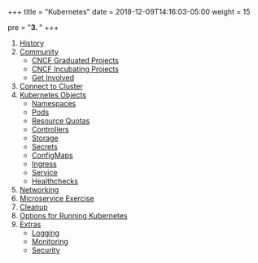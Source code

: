 +++
title = "Kubernetes"
date = 2018-12-09T14:16:03-05:00
weight = 15

pre = "<b>3. </b>"
+++

1. [History](/docker-k8s-presentation/kubernetes/history)
2. [Community](/docker-k8s-presentation/kubernetes/community)
    * [CNCF Graduated Projects](/docker-k8s-presentation/kubernetes/community/projects_grad)
    * [CNCF Incubating Projects](/docker-k8s-presentation/kubernetes/community/projects_inc)        
    * [Get Involved](/docker-k8s-presentation/kubernetes/community/involvement)
3. [Connect to Cluster](/docker-k8s-presentation/kubernetes/onnect)
4. [Kubernetes Objects](/docker-k8s-presentation/kubernetes/objects)
    * [Namespaces](/docker-k8s-presentation/kubernetes/objects/namespaces)
    * [Pods](/docker-k8s-presentation/kubernetes/objects/pods)
    * [Resource Quotas](/docker-k8s-presentation/kubernetes/objects/resource-quotas)
    * [Controllers](/docker-k8s-presentation/kubernetes/objects/controllers)
    * [Storage](/docker-k8s-presentation/kubernetes/objects/storage)
    * [Secrets](/docker-k8s-presentation/kubernetes/objects/secrets)
    * [ConfigMaps](/docker-k8s-presentation/kubernetes/objects/configmaps)
    * [Ingress](/docker-k8s-presentation/kubernetes/objects/ingress)
    * [Service](/docker-k8s-presentation/kubernetes/objects/services)
    * [Healthchecks](/docker-k8s-presentation/kubernetes/objects/healthchecks)
5. [Networking](/docker-k8s-presentation/kubernetes/networking)
6. [Microservice Exercise](/docker-k8s-presentation/kubernetes/micro)
7. [Cleanup](/docker-k8s-presentation/kubernetes/cleanup)
8. [Options for Running Kubernetes](/docker-k8s-presentation/kubernetes/running)
9. [Extras](/docker-k8s-presentation/kubernetes/extras)
    * [Logging](/docker-k8s-presentation/kubernetes/extras/logging)
    * [Monitoring](/docker-k8s-presentation/kubernetes/extras/monitoring)
    * [Security](/docker-k8s-presentation/kubernetes/extras/security)
